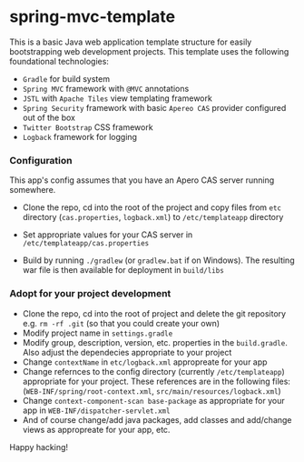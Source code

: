 spring-mvc-template
===================

This is a basic Java web application template structure for easily bootstrapping web development projects. This template uses the following foundational technologies:

* `Gradle` for build system
* `Spring MVC` framework with `@MVC` annotations
* `JSTL` with `Apache Tiles` view templating framework
* `Spring Security` framework with basic `Apereo CAS` provider configured out of the box
* `Twitter Bootstrap` CSS framework
* `Logback` framework for logging

### Configuration

This app's config assumes that you have an Apero CAS server running somewhere. 

* Clone the repo, cd into the root of the project and copy files from `etc` directory (`cas.properties`, `logback.xml`) to `/etc/templateapp` directory

* Set appropriate values for your CAS server in `/etc/templateapp/cas.properties`

* Build by running `./gradlew` (or `gradlew.bat` if on Windows). The resulting war file is then available for deployment in `build/libs`

### Adopt for your project development

* Clone the repo, cd into the root of project and delete the git repository e.g. `rm -rf .git` (so that you could create your own)
* Modify project name in `settings.gradle`
* Modify group, description, version, etc. properties in the `build.gradle`. Also adjust the dependecies appropriate to your project
* Change `contextName` in `etc/logback.xml` appropreate for your app
* Change refernces to the config directory (currently `/etc/templateapp`) appropriate for your project. These references are in the following files: (`WEB-INF/spring/root-context.xml`, `src/main/resources/logback.xml`)
* Change `context-component-scan base-package` as appropriate for your app in `WEB-INF/dispatcher-servlet.xml`
* And of course change/add java packages, add classes and add/change views as appropreate for your app, etc.

Happy hacking!




